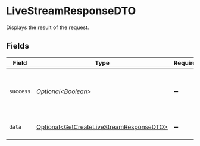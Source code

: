 # LiveStreamResponseDTO

Displays the result of the request.


## Fields

| Field                                                                                                  | Type                                                                                                   | Required                                                                                               | Description                                                                                            | Example                                                                                                |
| ------------------------------------------------------------------------------------------------------ | ------------------------------------------------------------------------------------------------------ | ------------------------------------------------------------------------------------------------------ | ------------------------------------------------------------------------------------------------------ | ------------------------------------------------------------------------------------------------------ |
| `success`                                                                                              | *Optional\<Boolean>*                                                                                   | :heavy_minus_sign:                                                                                     | It demonstrates whether the request is successful or not.                                              | true                                                                                                   |
| `data`                                                                                                 | [Optional\<GetCreateLiveStreamResponseDTO>](../../models/components/GetCreateLiveStreamResponseDTO.md) | :heavy_minus_sign:                                                                                     | Displays the result of the request.                                                                    |                                                                                                        |